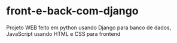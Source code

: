 # front-e-back-com-django
Projeto WEB feito em python usando Django para banco de dados, JavaScript usando HTML e CSS para frontend

